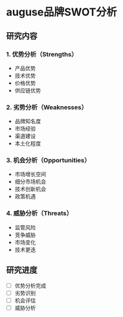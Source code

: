# auguse品牌SWOT分析

## 研究内容
### 1. 优势分析（Strengths）
- 产品优势
- 技术优势
- 价格优势
- 供应链优势

### 2. 劣势分析（Weaknesses）
- 品牌知名度
- 市场经验
- 渠道建设
- 本土化程度

### 3. 机会分析（Opportunities）
- 市场增长空间
- 细分市场机会
- 技术创新机会
- 政策机遇

### 4. 威胁分析（Threats）
- 监管风险
- 竞争威胁
- 市场变化
- 技术更迭

## 研究进度
- [ ] 优势分析完成
- [ ] 劣势识别
- [ ] 机会评估
- [ ] 威胁分析 